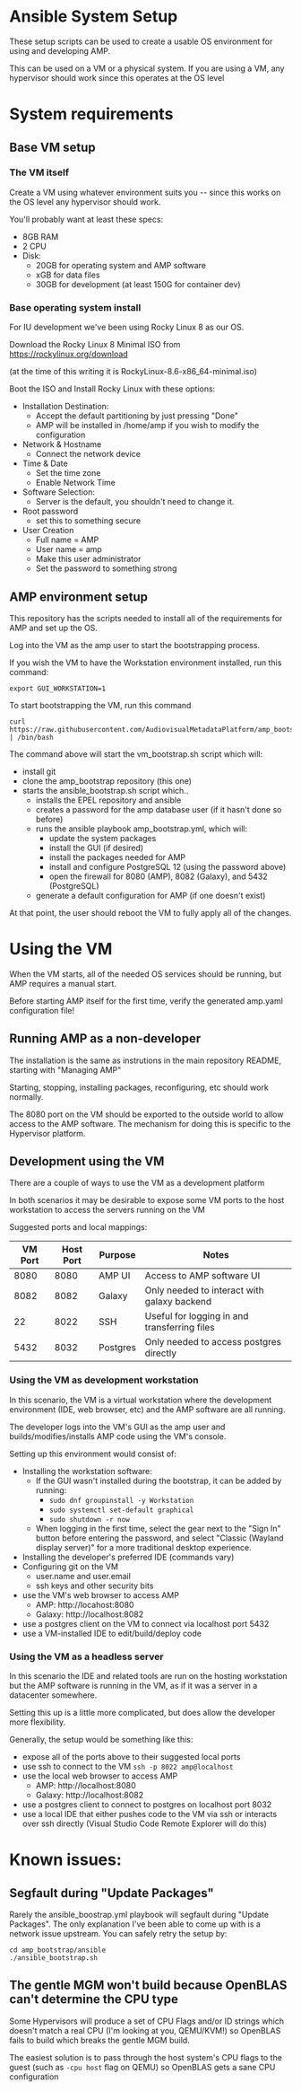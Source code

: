 # Ansible System Setup
These setup scripts can be used to create a usable OS environment for 
using and developing AMP.

This can be used on a VM or a physical system.  If you are using a VM, any 
hypervisor should work since this operates at the OS level

# System requirements




## Base VM setup

### The VM itself

Create a VM using whatever environment suits you -- since this works on the OS level any hypervisor
should work.

You'll probably want at least these specs:
* 8GB RAM
* 2 CPU
* Disk:
  * 20GB for operating system and AMP software
  * xGB for data files
  * 30GB for development (at least 150G for container dev)

### Base operating system install

For IU development we've been using Rocky Linux 8 as our OS.  

Download the Rocky Linux 8 Minimal ISO from https://rockylinux.org/download

(at the time of this writing it is RockyLinux-8.6-x86_64-minimal.iso)

Boot the ISO and Install Rocky Linux with these options:
* Installation Destination:
  * Accept the default partitioning by just pressing "Done"
  * AMP will be installed in /home/amp if you wish to modify the configuration
* Network & Hostname
  * Connect the network device
* Time & Date
  * Set the time zone
  * Enable Network Time
* Software Selection:
  * Server is the default, you shouldn't need to change it.
* Root password
  * set this to something secure
* User Creation
  * Full name = AMP
  * User name = amp
  * Make this user administrator
  * Set the password to something strong


## AMP environment setup

This repository has the scripts needed to install all of the
requirements for AMP and set up the OS.

Log into the VM as the amp user to start the bootstrapping process.

If you wish the VM to have the Workstation environment installed, run this command:
```
export GUI_WORKSTATION=1
```

To start bootstrapping the VM, run this command

```
curl https://raw.githubusercontent.com/AudiovisualMetadataPlatform/amp_bootstrap/main/ansible/vm_bootstrap.sh | /bin/bash
```

The command above will start the vm_bootstrap.sh script which will:

* install git
* clone the amp_bootstrap repository (this one)
* starts the ansible_bootstrap.sh script which..
  * installs the EPEL repository and ansible
  * creates a password for the amp database user (if it hasn't done so before)
  * runs the ansible playbook amp_bootstrap.yml, which will:
    * update the system packages
    * install the GUI (if desired)
    * install the packages needed for AMP
    * install and configure PostgreSQL 12 (using the password above)
    * open the firewall for 8080 (AMP), 8082 (Galaxy), and 5432 (PostgreSQL)
  * generate a default configuration for AMP (if one doesn't exist)

At that point, the user should reboot the VM to fully apply all of the changes. 



# Using the VM

When the VM starts, all of the needed OS services should be running, but AMP requires a manual start.

Before starting AMP itself for the first time, verify the generated amp.yaml configuration file!


## Running AMP as a non-developer

The installation is the same as instrutions in the main repository README, starting with "Managing AMP"

Starting, stopping, installing packages, reconfiguring, etc should work normally.

The 8080 port on the VM should be exported to the outside world to allow access to the AMP software.  The mechanism for doing this is specific to the Hypervisor platform.

## Development using the VM

There are a couple of ways to use the VM as a development platform

In both scenarios it may be desirable to expose some VM ports to the host workstation to access the servers running on the VM

Suggested ports and local mappings:

| VM Port | Host Port | Purpose  | Notes |
| ---     | ---       | ---      | --- |
| 8080    | 8080      | AMP UI   | Access to AMP software UI |
| 8082    | 8082      | Galaxy   | Only needed to interact with galaxy backend |
| 22      | 8022      | SSH      | Useful for logging in and transferring files |
| 5432    | 8032      | Postgres | Only needed to access postgres directly |



### Using the VM as development workstation

In this scenario, the VM is a virtual workstation where the development environment (IDE, web browser, etc) and the AMP software are all running.  

The developer logs into the VM's GUI as the amp user and builds/modifies/installs AMP code using the VM's console.  

Setting up this environment would consist of:
* Installing the workstation software: 
  * If the GUI wasn't installed during the bootstrap, it can be added by running:
    * `sudo dnf groupinstall -y Workstation`
    * `sudo systemctl set-default graphical`
    * `sudo shutdown -r now`
  * When logging in the first time, select the gear next to the "Sign In" button before entering the password, and select "Classic (Wayland display server)" for a more traditional desktop experience.
* Installing the developer's preferred IDE (commands vary)
* Configuring git on the VM
  * user.name and user.email
  * ssh keys and other security bits
* use the VM's web browser to access AMP
  * AMP: http://locahost:8080
  * Galaxy: http://localhost:8082
* use a postgres client on the VM to connect via localhost port 5432
* use a VM-installed IDE to edit/build/deploy code


### Using the VM as a headless server

In this scenario the IDE and related tools are run on the hosting workstation but the AMP software is running in the VM, as if it was a server in a datacenter somewhere.

Setting this up is a little more complicated, but does allow the developer more flexibility.  

Generally, the setup would be something like this:
* expose all of the ports above to their suggested local ports
* use ssh to connect to the VM `ssh -p 8022 amp@localhost`
* use the local web browser to access AMP
  * AMP:  http://localhost:8080
  * Galaxy:  http://localhost:8082
* use a postgres client to connect to postgres on localhost port 8032
* use a local IDE that either pushes code to the VM via ssh or interacts over ssh directly (Visual Studio Code Remote Explorer will do this)

# Known issues:

## Segfault during "Update Packages"
Rarely the ansible_boostrap.yml playbook will segfault during "Update Packages".  The only explanation I've been able to come up with is a
network issue upstream.  You can safely retry the setup by:
```
cd amp_bootstrap/ansible
./ansible_bootstrap.sh
```

## The gentle MGM won't build because OpenBLAS can't determine the CPU type

Some Hypervisors will produce a set of CPU Flags and/or ID strings which doesn't match a real
CPU (I'm looking at you, QEMU/KVM!) so OpenBLAS fails to build which breaks the gentle MGM build.

The easiest solution is to pass through the host system's CPU flags to the guest  (such as `-cpu host` flag on QEMU)
so OpenBLAS gets a sane CPU configuration


